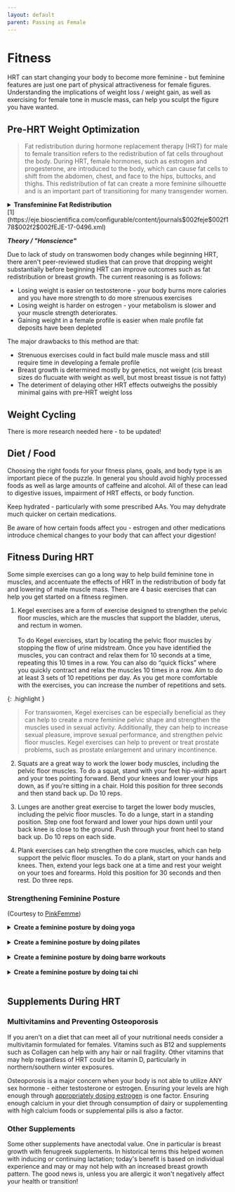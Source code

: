 ```yaml
---
layout: default
parent: Passing as Female
---
```


# Fitness

HRT can start changing your body to become more feminine - but feminine features are just one part of physical attractiveness for female figures. Understanding the implications of weight loss / weight gain, as well as exercising for female tone in muscle mass, can help you sculpt the figure you have wanted.

## Pre-HRT Weight Optimization

> Fat redistribution during hormone replacement therapy (HRT) for male to female transition refers to the redistribution of fat cells throughout the body. During HRT, female hormones, such as estrogen and progesterone, are introduced to the body, which can cause fat cells to shift from the abdomen, chest, and face to the hips, buttocks, and thighs. This redistribution of fat can create a more feminine silhouette and is an important part of transitioning for many transgender women.

<details>
<summary><b>Transfeminine Fat Redistribution</b></summary>

<img src="../../media/fat_redis.jpg" alt="" title="">

</details>
[1](https://eje.bioscientifica.com/configurable/content/journals$002feje$002f178$002f2$002fEJE-17-0496.xml)

***Theory / "Honscience"***

Due to lack of study on transwomen body changes while beginning HRT, there aren't peer-reviewed studies that can prove that dropping weight substantially before beginning HRT can improve outcomes such as fat redistribution or breast growth. The current reasoning is as follows:

- Losing weight is easier on testosterone - your body burns more calories and you have more strength to do more strenuous exercises
- Losing weight is harder on estrogen - your metabolism is slower and your muscle strength deteriorates.
- Gaining weight in a female profile is easier when male profile fat deposits have been depleted

The major drawbacks to this method are that: 

- Strenuous exercises could in fact build male muscle mass and still require time in developing a female profile
- Breast growth is determined mostly by genetics, not weight (cis breast sizes do flucuate with weight as well, but most breast tissue is not fatty)
- The deteriment of delaying other HRT effects outweighs the possibly minimal gains with pre-HRT weight loss

## Weight Cycling

There is more research needed here - to be updated!

## Diet / Food

Choosing the right foods for your fitness plans, goals, and body type is an important piece of the puzzle. In general you should avoid highly processed foods as well as large amounts of caffeine and alcohol. All of these can lead to digestive issues, impairment of HRT effects, or body function. 

Keep hydrated - particularly with some prescribed AAs. You may dehydrate much quicker on certain medications.

Be aware of how certain foods affect you - estrogen and other medications introduce chemical changes to your body that can affect your digestion!

## Fitness During HRT 

Some simple exercises can go a long way to help build feminine tone in muscles, and accentuate the effects of HRT in the redistribution of body fat and lowering of male muscle mass. There are 4 basic exercises that can help you get started on a fitness regimen.

1. Kegel exercises are a form of exercise designed to strengthen the pelvic floor muscles, which are the muscles that support the bladder, uterus, and rectum in women.
<br><br>
To do Kegel exercises, start by locating the pelvic floor muscles by stopping the flow of urine midstream. Once you have identified the muscles, you can contract and relax them for 10 seconds at a time, repeating this 10 times in a row. You can also do “quick flicks” where you quickly contract and relax the muscles 10 times in a row. Aim to do at least 3 sets of 10 repetitions per day. As you get more comfortable with the exercises, you can increase the number of repetitions and sets.

{: .highlight }
> For transwomen, Kegel exercises can be especially beneficial as they can help to create a more feminine pelvic shape and strengthen the muscles used in sexual activity. Additionally, they can help to increase sexual pleasure, improve sexual performance, and strengthen pelvic floor muscles. Kegel exercises can help to prevent or treat prostate problems, such as prostate enlargement and urinary incontinence.

2. Squats are a great way to work the lower body muscles, including the pelvic floor muscles. To do a squat, stand with your feet hip-width apart and your toes pointing forward. Bend your knees and lower your hips down, as if you’re sitting in a chair. Hold this position for three seconds and then stand back up. Do 10 reps.

3. Lunges are another great exercise to target the lower body muscles, including the pelvic floor muscles. To do a lunge, start in a standing position. Step one foot forward and lower your hips down until your back knee is close to the ground. Push through your front heel to stand back up. Do 10 reps on each side.

4. Plank exercises can help strengthen the core muscles, which can help support the pelvic floor muscles. To do a plank, start on your hands and knees. Then, extend your legs back one at a time and rest your weight on your toes and forearms. Hold this position for 30 seconds and then rest. Do three reps.

### Strengthening Feminine Posture
(Courtesy to [PinkFemme](https://pinkfemme.com/the-best-workouts-to-improve-elegant-feminine-posture/))

<details>
<summary><b>Create a feminine posture by doing yoga</b></summary>
<iframe width="640" height="360" src="https://www.youtube.com/embed/m756Gz8de4M" title="15 minute Morning Yoga for Beginners 🔥 WEIGHT LOSS edition 🔥 Beginners Yoga Workout" frameborder="0" allow="accelerometer; autoplay; clipboard-write; encrypted-media; gyroscope; picture-in-picture; web-share" allowfullscreen></iframe>
</details>
<br> 

<details>
<summary><b>Create a feminine posture by doing pilates</b></summary>
<br>
<iframe width="640" height="360" src="https://www.youtube.com/embed/CdjRQ6GG8bA" title="Gentle Pilates - 15 Minute Pilates for Beginners Workout!" frameborder="0" allow="accelerometer; autoplay; clipboard-write; encrypted-media; gyroscope; picture-in-picture; web-share" allowfullscreen></iframe>
</details>
<br>

<details>
<summary><b>Create a feminine posture by doing barre workouts</b></summary>
<br>
<iframe width="640" height="360" src="https://www.youtube.com/embed/YVG06j_V_TA" title="Beginner Barre Workout - TONE UP | Rebecca Louise" frameborder="0" allow="accelerometer; autoplay; clipboard-write; encrypted-media; gyroscope; picture-in-picture; web-share" allowfullscreen></iframe>
</details>
<br>

<details>
<summary><b>Create a feminine posture by doing tai chi</b></summary>
<br>
<iframe width="640" height="360" src="https://www.youtube.com/embed/apIffYvzuS0" title="Tai Chi with Helen Liang" frameborder="0" allow="accelerometer; autoplay; clipboard-write; encrypted-media; gyroscope; picture-in-picture; web-share" allowfullscreen></iframe>
</details>
<br>

## Supplements During HRT

### Multivitamins and Preventing Osteoporosis

If you aren't on a diet that can meet all of your nutritional needs consider a multivitamin formulated for females. Vitamins such as B12 and supplements such as Collagen can help with any hair or nail fragility. Other vitamins that may help regardless of HRT could be vitamin D, particularly in northern/southern winter exposures.

Osteoporosis is a major concern when your body is not able to utilize ANY sex hormone - either testosterone or estrogen. Ensuring your levels are high enough through [appropriately dosing estrogen](../../medical/ESTRADIOL) is one factor. Ensuring enough calcium in your diet through consumption of dairy or supplementing with high calcium foods or supplemental pills is also a factor.

### Other Supplements

Some other supplements have anectodal value. One in particular is breast growth with fenugreek supplements. In historical terms this helped women with inducing or continuing lactation; today's benefit is based on individual experience and may or may not help with an increased breast growth pattern. The good news is, unless you are allergic it won't negatively affect your health or transition!
